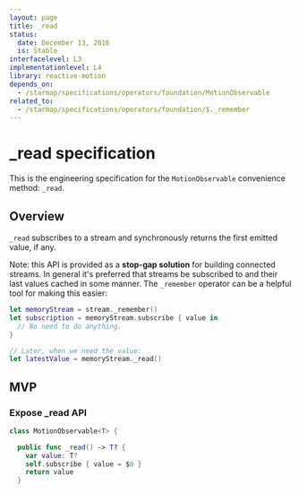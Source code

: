 ```yaml
---
layout: page
title: _read
status:
  date: December 13, 2016
  is: Stable
interfacelevel: L3
implementationlevel: L4
library: reactive-motion
depends_on:
  - /starmap/specifications/operators/foundation/MotionObservable
related_to:
  - /starmap/specifications/operators/foundation/$._remember
---
```


# _read specification

This is the engineering specification for the `MotionObservable` convenience method: `_read`.

## Overview

`_read` subscribes to a stream and synchronously returns the first emitted value, if any.

Note: this API is provided as a **stop-gap solution** for building connected streams. In general
it's preferred that streams be subscribed to and their last values cached in some manner. The
`_remember` operator can be a helpful tool for making this easier:

```swift
let memoryStream = stream._remember()
let subscription = memoryStream.subscribe { value in
  // No need to do anything.
}

// Later, when we need the value:
let latestValue = memoryStream._read()
```

## MVP

### Expose _read API

```swift
class MotionObservable<T> {

  public func _read() -> T? {
    var value: T?
    self.subscribe { value = $0 }
    return value
  }
```
